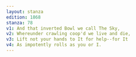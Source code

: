 ```yaml
---
layout: stanza
edition: 1868
stanza: 78
v1: And that inverted Bowl we call The Sky,
v2: Whereunder crawling coop'd we live and die,
v3: Lift not your hands to It for help--for It
v4: As impotently rolls as you or I.
---
```

